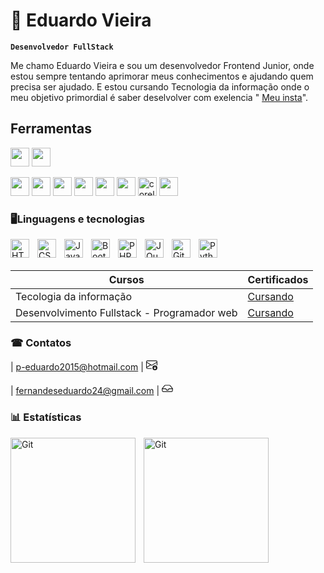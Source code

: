 # 🤖 Eduardo Vieira

**`Desenvolvedor FullStack`**
   
 Me chamo Eduardo Vieira e sou um desenvolvedor Frontend Junior, onde estou sempre tentando aprimorar meus conhecimentos e ajudando quem precisa ser ajudado. E estou cursando Tecnologia da informação onde o meu objetivo primordial é saber deselvolver com exelencia " 
[Meu insta](https://www.instagram.com/eduuardofv/)".

 
## Ferramentas

<img src="https://cdn.jsdelivr.net/gh/devicons/devicon@latest/icons/figma/figma-original.svg"
width="30px">
<img src="https://cdn.jsdelivr.net/gh/devicons/devicon@latest/icons/vuejs/vuejs-original-wordmark.svg" width="30px"/>

<img src="https://cdn.jsdelivr.net/gh/devicons/devicon@latest/icons/photoshop/photoshop-original.svg"
width="30px">
<img src="https://cdn.jsdelivr.net/gh/devicons/devicon@latest/icons/illustrator/illustrator-plain.svg"
width="30px">
<img src="https://cdn.jsdelivr.net/gh/devicons/devicon@latest/icons/git/git-original.svg"
width="30px">
<img src="https://cdn.jsdelivr.net/gh/devicons/devicon@latest/icons/vscode/vscode-original-wordmark.svg"
width="30px">
<img width="30px" src="https://cdn.jsdelivr.net/gh/devicons/devicon@latest/icons/canva/canva-original.svg" />
<img width="30px" src="https://cdn.jsdelivr.net/gh/devicons/devicon@latest/icons/aftereffects/aftereffects-original.svg" />
<img width="30px" src="https://img.icons8.com/fluency/50/coreldraw-2021.png" alt="coreldraw-2021"/>
<img width="30px" src="https://cdn.jsdelivr.net/gh/devicons/devicon@latest/icons/premierepro/premierepro-original.svg" /> 

<?xml version="1.0" encoding="utf-8"?><!-- Uploaded to: SVG Repo, www.svgrepo.com, Generator: SVG Repo Mixer Tools -->
<?xml version="1.0" encoding="utf-8"?><!-- Uploaded to: SVG Repo, www.svgrepo.com, Generator: SVG Repo Mixer Tools -->
  





### 🖥Linguagens e tecnologias

<img 
    align="left" 
    alt="HTML"
    title="HTML" 
    width="30px" 
    style="padding-right: 10px;" 
    src="https://cdn.jsdelivr.net/gh/devicons/devicon@latest/icons/html5/html5-original.svg" 
/>
<img 
    align="left" 
    alt="CSS" 
    title="CSS"
    width="30px" 
    style="padding-right: 10px;" 
    src="https://cdn.jsdelivr.net/gh/devicons/devicon@latest/icons/css3/css3-original.svg" 
/>
<img 
    align="left" 
    alt="JavaScript" 
    title="JavaScript"
    width="30px" 
    style="padding-right: 10px;" 
    src="https://cdn.jsdelivr.net/gh/devicons/devicon@latest/icons/javascript/javascript-original.svg" 
/>
 
<img 
    align="left" 
    alt="Bootstrap"
    title="Bootstrap" 
    width="30px" 
    style="padding-right: 10px;" 
    src="https://cdn.jsdelivr.net/gh/devicons/devicon@latest/icons/bootstrap/bootstrap-original.svg" 
/>
 
<img 
    align="left" 
    alt="PHP" 
    title="PHP"
    width="30px" 
    style="padding-right: 10px;" 
    src="https://cdn.jsdelivr.net/gh/devicons/devicon@latest/icons/php/php-original.svg" 
/>
 
<img 
    align="left" 
    alt="JQuery" 
    title="JQuery"
    width="30px" 
    style="padding-right: 10px;" 
    src="https://cdn.jsdelivr.net/gh/devicons/devicon@latest/icons/jquery/jquery-original.svg" 
/>
<img 
    align="left" 
    alt="Git" 
    title="Git"
    width="30px" 
    style="padding-right: 10px;" 
    src="https://cdn.jsdelivr.net/gh/devicons/devicon@latest/icons/git/git-original.svg" 
/>
<img 
    align="left" 
    alt="Python" 
    title="Python"
    width="30px" 
    style="padding-right: 10px;" 
    src="https://cdn.jsdelivr.net/gh/devicons/devicon@latest/icons/python/python-original.svg" 
/>

<br/>
<br/>


| Cursos | Certificados |
| ------ | ------------ |
| Tecologia da informação | [Cursando]( )
| Desenvolvimento Fullstack - Programador web | [Cursando](https://curso.programacaoweb.com.br/)



### ☎ Contatos
| p-eduardo2015@hotmail.com | <svg xmlns="http://www.w3.org/2000/svg" width="18"   fill="currentColor" class="bi bi-envelope-arrow-down" viewBox="0 0 16 16">
  <path d="M0 4a2 2 0 0 1 2-2h12a2 2 0 0 1 2 2v4.5a.5.5 0 0 1-1 0V5.383l-7 4.2-1.326-.795-5.64 3.47A1 1 0 0 0 2 13h5.5a.5.5 0 0 1 0 1H2a2 2 0 0 1-2-1.99zm1 7.105 4.708-2.897L1 5.383zM1 4v.217l7 4.2 7-4.2V4a1 1 0 0 0-1-1H2a1 1 0 0 0-1 1"/>
  <path d="M12.5 16a3.5 3.5 0 1 0 0-7 3.5 3.5 0 0 0 0 7m.354-1.646a.5.5 0 0 1-.722-.016l-1.149-1.25a.5.5 0 1 1 .737-.676l.28.305V11a.5.5 0 0 1 1 0v1.793l.396-.397a.5.5 0 0 1 .708.708z"/>
</svg> 
<br/>
<br/>
| fernandeseduardo24@gmail.com | <svg xmlns="http://www.w3.org/2000/svg" width="18"   fill="currentColor" class="bi bi-inbox" viewBox="0 0 16 16">
  <path d="M4.98 4a.5.5 0 0 0-.39.188L1.54 8H6a.5.5 0 0 1 .5.5 1.5 1.5 0 1 0 3 0A.5.5 0 0 1 10 8h4.46l-3.05-3.812A.5.5 0 0 0 11.02 4zm9.954 5H10.45a2.5 2.5 0 0 1-4.9 0H1.066l.32 2.562a.5.5 0 0 0 .497.438h12.234a.5.5 0 0 0 .496-.438zM3.809 3.563A1.5 1.5 0 0 1 4.981 3h6.038a1.5 1.5 0 0 1 1.172.563l3.7 4.625a.5.5 0 0 1 .105.374l-.39 3.124A1.5 1.5 0 0 1 14.117 13H1.883a1.5 1.5 0 0 1-1.489-1.314l-.39-3.124a.5.5 0 0 1 .106-.374z"/>
</svg>



### 📊 Estatísticas


<img 
    align="left" 
    alt="Git" 
    height="200px" 
    style="padding-right: 10px;" 
    src="https://github-readme-stats.vercel.app/api?username=Eusoueduu&show_icons=true&theme=merko&include_all_comits=true&locale=pt-br" 
/>
<img 
    align="left" 
    alt="Git" 
    height="200px" 
    style="padding-right: 10px;" 
    src="https://github-readme-stats.vercel.app/api/top-langs/?username=Eusoueduu&theme=merko&custom_title=tecnologias&langs_counts=9" 
/>
